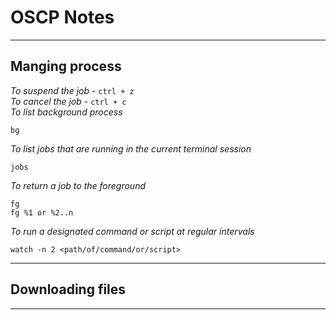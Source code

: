 # OSCP Notes
***
## Manging process

_To suspend the job_ - `ctrl + z`  
_To cancel the job_ - `ctrl + c`  
_To list background process_ 
```
bg
```
_To list jobs that are running in the current terminal session_
```
jobs
```
_To return a job to the foreground_
```
fg
fg %1 or %2..n
```
_To run a designated command or script at regular intervals_
```
watch -n 2 <path/of/command/or/script>
```
---
## Downloading files

---
